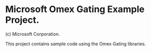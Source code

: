 ﻿# Microsoft Omex Gating Example Project.
(c) Microsoft Corporation.

This project contains sample code using the Omex Gating libraries.